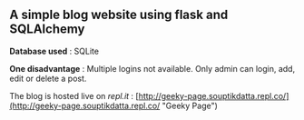 ## A simple blog website using flask and SQLAlchemy

**Database used** : SQLite

 **One disadvantage** : Multiple logins not available. Only admin can login, add, edit or delete a post.

The blog is hosted live on *repl.it* : [http://geeky-page.souptikdatta.repl.co/](http://geeky-page.souptikdatta.repl.co/ "Geeky Page") 